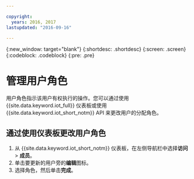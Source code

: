 ```yaml
---

copyright:
  years: 2016, 2017
lastupdated: "2016-09-16"

---
```


{:new_window: target="blank"}
{:shortdesc: .shortdesc}
{:screen: .screen}
{:codeblock: .codeblock}
{:pre: .pre}

# 管理用户角色

用户角色指示该用户有权执行的操作。您可以通过使用 {{site.data.keyword.iot_full}} 仪表板或使用 {{site.data.keyword.iot_short_notm}} API 来更改用户的分配角色。

## 通过使用仪表板更改用户角色

1. 从 {{site.data.keyword.iot_short_notm}} 仪表板，在左侧导航栏中选择**访问** > **成员**。
2. 单击要更新的用户旁的**编辑**图标。
3. 选择角色，然后单击**完成**。

<!--
## Changing a user role by using the API

For information on using the API to change a user role, see the [{{site.data.keyword.iot_short_notm}} API documentation](https://docs.internetofthings.ibmcloud.com/swagger/v0002.html).
-->
